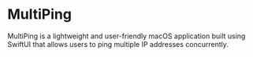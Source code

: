 # MultiPing
MultiPing is a lightweight and user-friendly macOS application built using SwiftUI that allows users to ping multiple IP addresses concurrently. 
